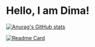# Hello, I am Dima!

[![Anurag's GitHub stats](https://github-readme-stats.vercel.app/api?username=ArchieSW)](https://github.com/anuraghazra/github-readme-stats)

[![Readme Card](https://github-readme-stats.vercel.app/api/pin/?username=ArchieSW&repo=weather-notifier)](https://github.com/anuraghazra/github-readme-stats)
